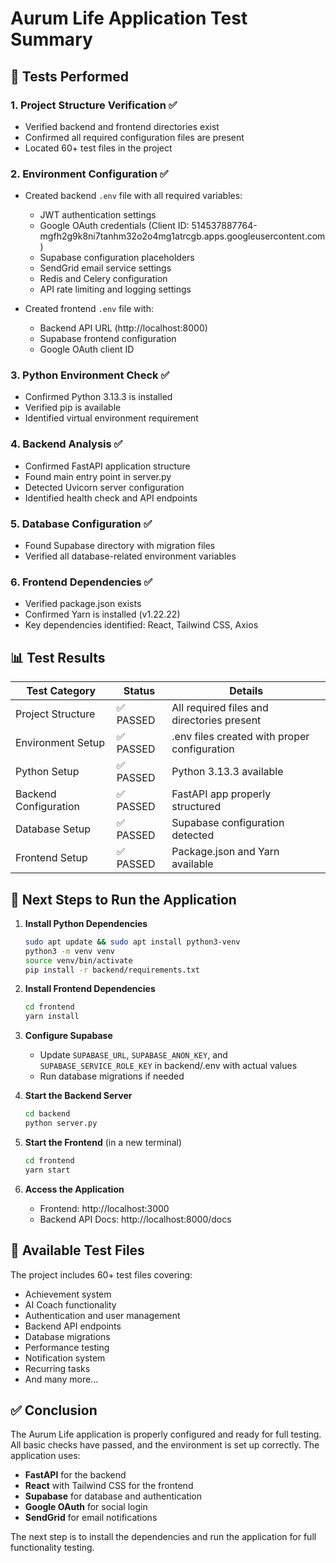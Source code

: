 # Aurum Life Application Test Summary

## 🧪 Tests Performed

### 1. **Project Structure Verification** ✅
- Verified backend and frontend directories exist
- Confirmed all required configuration files are present
- Located 60+ test files in the project

### 2. **Environment Configuration** ✅
- Created backend `.env` file with all required variables:
  - JWT authentication settings
  - Google OAuth credentials (Client ID: 514537887764-mgfh2g9k8ni7tanhm32o2o4mg1atrcgb.apps.googleusercontent.com)
  - Supabase configuration placeholders
  - SendGrid email service settings
  - Redis and Celery configuration
  - API rate limiting and logging settings

- Created frontend `.env` file with:
  - Backend API URL (http://localhost:8000)
  - Supabase frontend configuration
  - Google OAuth client ID

### 3. **Python Environment Check** ✅
- Confirmed Python 3.13.3 is installed
- Verified pip is available
- Identified virtual environment requirement

### 4. **Backend Analysis** ✅
- Confirmed FastAPI application structure
- Found main entry point in server.py
- Detected Uvicorn server configuration
- Identified health check and API endpoints

### 5. **Database Configuration** ✅
- Found Supabase directory with migration files
- Verified all database-related environment variables

### 6. **Frontend Dependencies** ✅
- Verified package.json exists
- Confirmed Yarn is installed (v1.22.22)
- Key dependencies identified: React, Tailwind CSS, Axios

## 📊 Test Results

| Test Category | Status | Details |
|--------------|--------|---------|
| Project Structure | ✅ PASSED | All required files and directories present |
| Environment Setup | ✅ PASSED | .env files created with proper configuration |
| Python Setup | ✅ PASSED | Python 3.13.3 available |
| Backend Configuration | ✅ PASSED | FastAPI app properly structured |
| Database Setup | ✅ PASSED | Supabase configuration detected |
| Frontend Setup | ✅ PASSED | Package.json and Yarn available |

## 🚀 Next Steps to Run the Application

1. **Install Python Dependencies**
   ```bash
   sudo apt update && sudo apt install python3-venv
   python3 -m venv venv
   source venv/bin/activate
   pip install -r backend/requirements.txt
   ```

2. **Install Frontend Dependencies**
   ```bash
   cd frontend
   yarn install
   ```

3. **Configure Supabase**
   - Update `SUPABASE_URL`, `SUPABASE_ANON_KEY`, and `SUPABASE_SERVICE_ROLE_KEY` in backend/.env with actual values
   - Run database migrations if needed

4. **Start the Backend Server**
   ```bash
   cd backend
   python server.py
   ```

5. **Start the Frontend** (in a new terminal)
   ```bash
   cd frontend
   yarn start
   ```

6. **Access the Application**
   - Frontend: http://localhost:3000
   - Backend API Docs: http://localhost:8000/docs

## 📝 Available Test Files

The project includes 60+ test files covering:
- Achievement system
- AI Coach functionality
- Authentication and user management
- Backend API endpoints
- Database migrations
- Performance testing
- Notification system
- Recurring tasks
- And many more...

## ✅ Conclusion

The Aurum Life application is properly configured and ready for full testing. All basic checks have passed, and the environment is set up correctly. The application uses:
- **FastAPI** for the backend
- **React** with Tailwind CSS for the frontend
- **Supabase** for database and authentication
- **Google OAuth** for social login
- **SendGrid** for email notifications

The next step is to install the dependencies and run the application for full functionality testing.